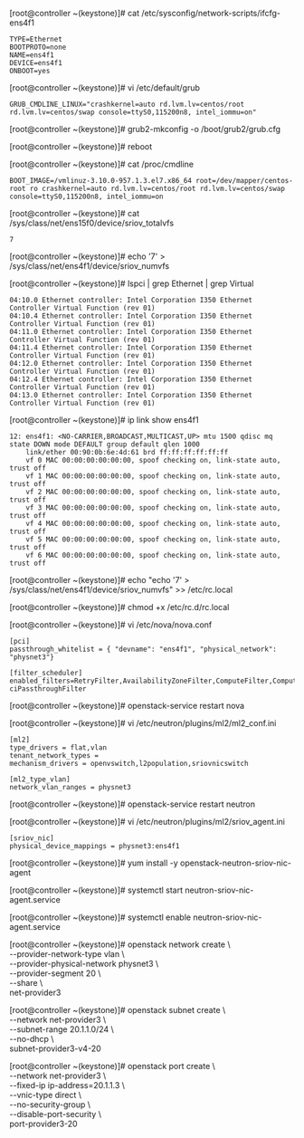 [root@controller ~(keystone)]# cat /etc/sysconfig/network-scripts/ifcfg-ens4f1
```
TYPE=Ethernet
BOOTPROTO=none
NAME=ens4f1
DEVICE=ens4f1
ONBOOT=yes
```

[root@controller ~(keystone)]# vi /etc/default/grub
```
GRUB_CMDLINE_LINUX="crashkernel=auto rd.lvm.lv=centos/root rd.lvm.lv=centos/swap console=ttyS0,115200n8, intel_iommu=on"
```

[root@controller ~(keystone)]#  grub2-mkconfig -o /boot/grub2/grub.cfg

[root@controller ~(keystone)]#  reboot

[root@controller ~(keystone)]# cat /proc/cmdline
```
BOOT_IMAGE=/vmlinuz-3.10.0-957.1.3.el7.x86_64 root=/dev/mapper/centos-root ro crashkernel=auto rd.lvm.lv=centos/root rd.lvm.lv=centos/swap console=ttyS0,115200n8, intel_iommu=on
```

[root@controller ~(keystone)]# cat /sys/class/net/ens15f0/device/sriov_totalvfs
```
7
```

[root@controller ~(keystone)]# echo '7' > /sys/class/net/ens4f1/device/sriov_numvfs

[root@controller ~(keystone)]#  lspci | grep Ethernet | grep Virtual
```
04:10.0 Ethernet controller: Intel Corporation I350 Ethernet Controller Virtual Function (rev 01)
04:10.4 Ethernet controller: Intel Corporation I350 Ethernet Controller Virtual Function (rev 01)
04:11.0 Ethernet controller: Intel Corporation I350 Ethernet Controller Virtual Function (rev 01)
04:11.4 Ethernet controller: Intel Corporation I350 Ethernet Controller Virtual Function (rev 01)
04:12.0 Ethernet controller: Intel Corporation I350 Ethernet Controller Virtual Function (rev 01)
04:12.4 Ethernet controller: Intel Corporation I350 Ethernet Controller Virtual Function (rev 01)
04:13.0 Ethernet controller: Intel Corporation I350 Ethernet Controller Virtual Function (rev 01)
```

[root@controller ~(keystone)]# ip link show ens4f1
```
12: ens4f1: <NO-CARRIER,BROADCAST,MULTICAST,UP> mtu 1500 qdisc mq state DOWN mode DEFAULT group default qlen 1000
    link/ether 00:90:0b:6e:4d:61 brd ff:ff:ff:ff:ff:ff
    vf 0 MAC 00:00:00:00:00:00, spoof checking on, link-state auto, trust off
    vf 1 MAC 00:00:00:00:00:00, spoof checking on, link-state auto, trust off
    vf 2 MAC 00:00:00:00:00:00, spoof checking on, link-state auto, trust off
    vf 3 MAC 00:00:00:00:00:00, spoof checking on, link-state auto, trust off
    vf 4 MAC 00:00:00:00:00:00, spoof checking on, link-state auto, trust off
    vf 5 MAC 00:00:00:00:00:00, spoof checking on, link-state auto, trust off
    vf 6 MAC 00:00:00:00:00:00, spoof checking on, link-state auto, trust off
```

[root@controller ~(keystone)]# echo "echo '7' > /sys/class/net/ens4f1/device/sriov_numvfs" >> /etc/rc.local

[root@controller ~(keystone)]# chmod +x /etc/rc.d/rc.local

[root@controller ~(keystone)]# vi /etc/nova/nova.conf
```
[pci]
passthrough_whitelist = { "devname": "ens4f1", "physical_network": "physnet3"}

[filter_scheduler]
enabled_filters=RetryFilter,AvailabilityZoneFilter,ComputeFilter,ComputeCapabilitiesFilter,ImagePropertiesFilter,ServerGroupAntiAffinityFilter,ServerGroupAffinityFilter,P
ciPassthroughFilter
```

[root@controller ~(keystone)]# openstack-service restart nova

[root@controller ~(keystone)]# vi /etc/neutron/plugins/ml2/ml2_conf.ini
```
[ml2]
type_drivers = flat,vlan
tenant_network_types =
mechanism_drivers = openvswitch,l2population,sriovnicswitch

[ml2_type_vlan]
network_vlan_ranges = physnet3

```

[root@controller ~(keystone)]# openstack-service restart neutron

[root@controller ~(keystone)]# vi /etc/neutron/plugins/ml2/sriov_agent.ini
```
[sriov_nic]
physical_device_mappings = physnet3:ens4f1
```

[root@controller ~(keystone)]# yum install -y openstack-neutron-sriov-nic-agent

[root@controller ~(keystone)]# systemctl start neutron-sriov-nic-agent.service

[root@controller ~(keystone)]# systemctl enable neutron-sriov-nic-agent.service

[root@controller ~(keystone)]# openstack network create \\ \
--provider-network-type vlan \\ \
--provider-physical-network physnet3 \\ \
--provider-segment 20 \\ \
--share \\ \
net-provider3

[root@controller ~(keystone)]# openstack subnet create \\ \
--network net-provider3 \\ \
--subnet-range 20.1.1.0/24 \\ \
--no-dhcp \\ \
subnet-provider3-v4-20

[root@controller ~(keystone)]# openstack port create \\ \
--network net-provider3 \\ \
--fixed-ip ip-address=20.1.1.3 \\ \
--vnic-type direct \\ \
--no-security-group \\ \
--disable-port-security \\ \
port-provider3-20
